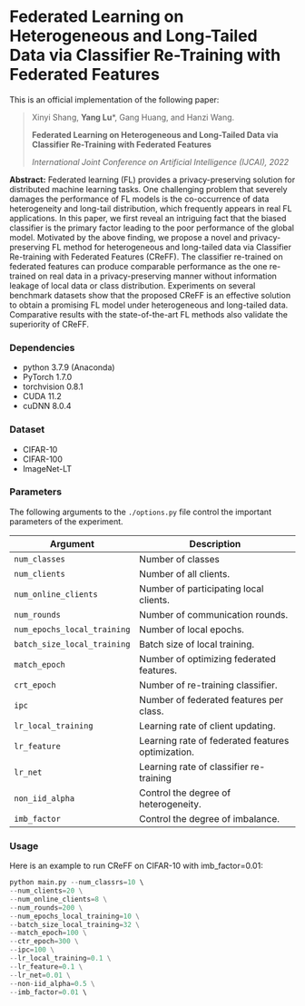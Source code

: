 # **Federated Learning on Heterogeneous and Long-Tailed Data via Classifier Re-Training with Federated Features**

This is an official implementation of the following paper:

> Xinyi Shang, **Yang Lu***, Gang Huang, and Hanzi Wang.
>
> **Federated Learning on Heterogeneous and Long-Tailed Data via Classifier Re-Training with Federated Features**
>
> *International Joint Conference on Artificial Intelligence (IJCAI), 2022* 



**Abstract:** Federated learning (FL) provides a privacy-preserving solution for distributed machine learning tasks. One challenging problem that severely damages the performance of FL models is the co-occurrence of data heterogeneity and long-tail distribution, which frequently appears in real FL applications. In this paper, we first reveal an intriguing fact that the biased classifier is the primary factor leading to the poor performance of the global model. Motivated by the above finding, we propose a novel and privacy-preserving FL method for heterogeneous and long-tailed data via Classifier Re-training with Federated Features (CReFF).  The classifier re-trained on federated features can produce comparable performance as the one re-trained on real data in a privacy-preserving manner without information leakage of local data or class distribution. Experiments on several benchmark datasets show that the proposed CReFF is an effective solution to obtain a promising FL model under heterogeneous and long-tailed data. Comparative results with the state-of-the-art FL methods also validate the superiority of CReFF.



### Dependencies

- python 3.7.9 (Anaconda)
- PyTorch 1.7.0
- torchvision 0.8.1
- CUDA 11.2
- cuDNN 8.0.4



### Dataset

- CIFAR-10
- CIFAR-100
- ImageNet-LT



### Parameters

The following arguments to the `./options.py` file control the important parameters of the experiment.

| Argument                    | Description                                       |
| --------------------------- | ------------------------------------------------- |
| `num_classes`               | Number of classes                                 |
| `num_clients`               | Number of all clients.                            |
| `num_online_clients`        | Number of participating local clients.            |
| `num_rounds`                | Number of communication rounds.                   |
| `num_epochs_local_training` | Number of local epochs.                           |
| `batch_size_local_training` | Batch size of local training.                     |
| `match_epoch`               | Number of optimizing federated features.          |
| `crt_epoch`                 | Number of re-training classifier.                 |
| `ipc`                       | Number of federated features per class.           |
| `lr_local_training`         | Learning rate of client updating.                 |
| `lr_feature`                | Learning rate of federated features optimization. |
| `lr_net`                    | Learning rate of classifier re-training           |
| `non_iid_alpha`             | Control the degree of heterogeneity.              |
| `imb_factor`                | Control the degree of imbalance.                  |



### Usage

Here is an example to run CReFF on CIFAR-10 with imb_factor=0.01:

```python
python main.py --num_classrs=10 \ 
--num_clients=20 \
--num_online_clients=8 \
--num_rounds=200 \
--num_epochs_local_training=10 \
--batch_size_local_training=32 \
--match_epoch=100 \
--ctr_epoch=300 \
--ipc=100 \
--lr_local_training=0.1 \
--lr_feature=0.1 \
--lr_net=0.01 \
--non-iid_alpha=0.5 \
--imb_factor=0.01 \ 
```




